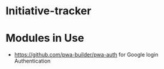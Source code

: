 # Initiative-tracker
 
 # Modules in Use
 - https://github.com/pwa-builder/pwa-auth for Google login Authentication 
